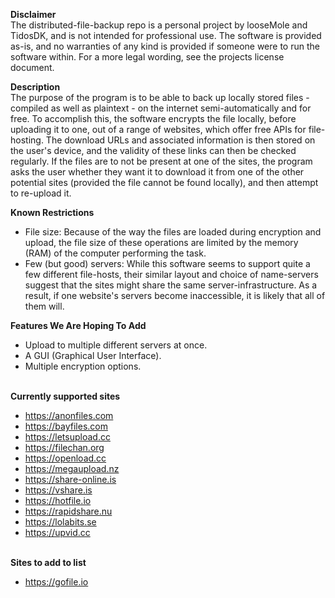 **Disclaimer** \
The distributed-file-backup repo is a personal project by looseMole and TidosDK, and is not intended for professional use. The 
software is provided as-is, and no warranties of any kind is provided if someone were to run the software within. For a more legal wording, see the projects license document.

**Description** \
The purpose of the program is to be able to back up locally stored files - compiled as well as plaintext - on the internet
semi-automatically and for free. To accomplish this, the software encrypts the file
locally, before uploading it to one, out of a range of websites, which offer free APIs for file-hosting. The 
download URLs and associated information is then stored on the user's device, and the validity of these links can then be checked 
regularly. If the files are to not be present at one of the sites, the program asks the user whether they want it to download it from one of the
other potential sites (provided the file cannot be found locally), and then attempt to re-upload it.

**Known Restrictions**
* File size: Because of the way the files are loaded during encryption and upload, the file size of these operations are limited by the memory (RAM) of the computer performing the task.
* Few (but good) servers: While this software seems to support quite a few different file-hosts, their similar layout and choice of name-servers suggest that the sites might share the same server-infrastructure. As a result, if one website's servers become inaccessible, it is likely that all of them will.

**Features We Are Hoping To Add**
* Upload to multiple different servers at once.
* A GUI (Graphical User Interface).
* Multiple encryption options.

\
**Currently supported sites**
* https://anonfiles.com
* https://bayfiles.com
* https://letsupload.cc
* https://filechan.org
* https://openload.cc
* https://megaupload.nz
* https://share-online.is
* https://vshare.is
* https://hotfile.io
* https://rapidshare.nu
* https://lolabits.se
* https://upvid.cc

\
**Sites to add to list**
* https://gofile.io
